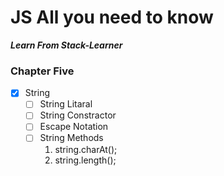 # JS All you need to know

**_Learn From Stack-Learner_**

### Chapter Five

- [x] String
    - [ ] String Litaral
    - [ ] String Constractor
    - [ ] Escape Notation
    - [ ] String Methods
        1. string.charAt();
        2. string.length();
    
